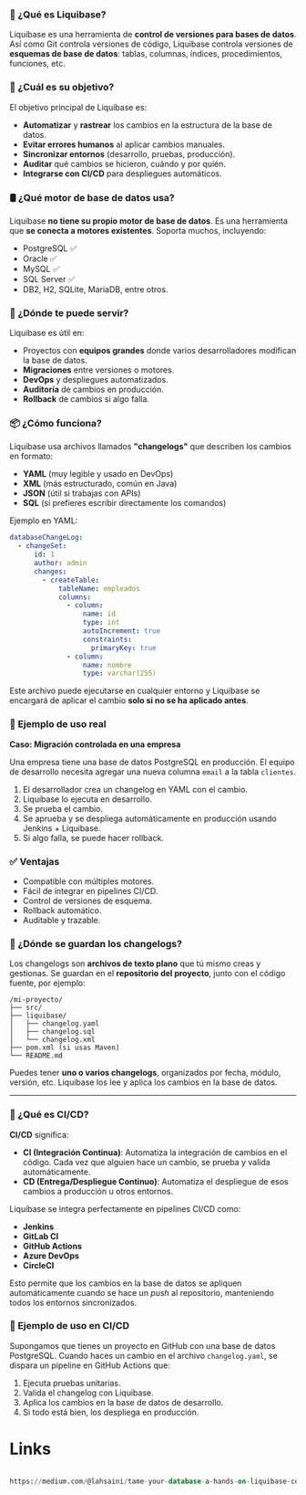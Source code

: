 ### 🧠 ¿Qué es Liquibase?

Liquibase es una herramienta de **control de versiones para bases de datos**. Así como Git controla versiones de código, Liquibase controla versiones de **esquemas de base de datos**: tablas, columnas, índices, procedimientos, funciones, etc.


### 🎯 ¿Cuál es su objetivo?

El objetivo principal de Liquibase es:

- **Automatizar** y **rastrear** los cambios en la estructura de la base de datos.
- **Evitar errores humanos** al aplicar cambios manuales.
- **Sincronizar entornos** (desarrollo, pruebas, producción).
- **Auditar** qué cambios se hicieron, cuándo y por quién.
- **Integrarse con CI/CD** para despliegues automáticos.


### 🛢️ ¿Qué motor de base de datos usa?

Liquibase **no tiene su propio motor de base de datos**. Es una herramienta que **se conecta a motores existentes**. Soporta muchos, incluyendo:

- PostgreSQL ✅
- Oracle ✅
- MySQL ✅
- SQL Server ✅
- DB2, H2, SQLite, MariaDB, entre otros.


### 🧰 ¿Dónde te puede servir?

Liquibase es útil en:

- Proyectos con **equipos grandes** donde varios desarrolladores modifican la base de datos.
- **Migraciones** entre versiones o motores.
- **DevOps** y despliegues automatizados.
- **Auditoría** de cambios en producción.
- **Rollback** de cambios si algo falla.


### 📦 ¿Cómo funciona?

Liquibase usa archivos llamados **"changelogs"** que describen los cambios en formato:

- **YAML** (muy legible y usado en DevOps)
- **XML** (más estructurado, común en Java)
- **JSON** (útil si trabajas con APIs)
- **SQL** (si prefieres escribir directamente los comandos)

Ejemplo en YAML:

```yaml
databaseChangeLog:
  - changeSet:
      id: 1
      author: admin
      changes:
        - createTable:
            tableName: empleados
            columns:
              - column:
                  name: id
                  type: int
                  autoIncrement: true
                  constraints:
                    primaryKey: true
              - column:
                  name: nombre
                  type: varchar(255)
```

Este archivo puede ejecutarse en cualquier entorno y Liquibase se encargará de aplicar el cambio **solo si no se ha aplicado antes**.


### 🧪 Ejemplo de uso real

**Caso: Migración controlada en una empresa**

Una empresa tiene una base de datos PostgreSQL en producción. El equipo de desarrollo necesita agregar una nueva columna `email` a la tabla `clientes`.

1. El desarrollador crea un changelog en YAML con el cambio.
2. Liquibase lo ejecuta en desarrollo.
3. Se prueba el cambio.
4. Se aprueba y se despliega automáticamente en producción usando Jenkins + Liquibase.
5. Si algo falla, se puede hacer rollback.


### ✅ Ventajas

- Compatible con múltiples motores.
- Fácil de integrar en pipelines CI/CD.
- Control de versiones de esquema.
- Rollback automático.
- Auditable y trazable.



### 📁 ¿Dónde se guardan los **changelogs**?

Los changelogs son **archivos de texto plano** que tú mismo creas y gestionas. Se guardan en el **repositorio del proyecto**, junto con el código fuente, por ejemplo:

```
/mi-proyecto/
├── src/
├── liquibase/
│   ├── changelog.yaml
│   ├── changelog.sql
│   └── changelog.xml
├── pom.xml (si usas Maven)
└── README.md
```

Puedes tener **uno o varios changelogs**, organizados por fecha, módulo, versión, etc. Liquibase los lee y aplica los cambios en la base de datos.


---


### 🔁 ¿Qué es CI/CD?

**CI/CD** significa:

- **CI (Integración Continua)**: Automatiza la integración de cambios en el código. Cada vez que alguien hace un cambio, se prueba y valida automáticamente.
- **CD (Entrega/Despliegue Continuo)**: Automatiza el despliegue de esos cambios a producción u otros entornos.

Liquibase se integra perfectamente en pipelines CI/CD como:

- **Jenkins**
- **GitLab CI**
- **GitHub Actions**
- **Azure DevOps**
- **CircleCI**

Esto permite que los cambios en la base de datos se apliquen automáticamente cuando se hace un *push* al repositorio, manteniendo todos los entornos sincronizados.
 
### 🧪 Ejemplo de uso en CI/CD

Supongamos que tienes un proyecto en GitHub con una base de datos PostgreSQL. Cuando haces un cambio en el archivo `changelog.yaml`, se dispara un pipeline en GitHub Actions que:

1. Ejecuta pruebas unitarias.
2. Valida el changelog con Liquibase.
3. Aplica los cambios en la base de datos de desarrollo.
4. Si todo está bien, los despliega en producción.



# Links
```sql

https://medium.com/@lahsaini/tame-your-database-a-hands-on-liquibase-course-for-postgresql-91412d17a772

```
